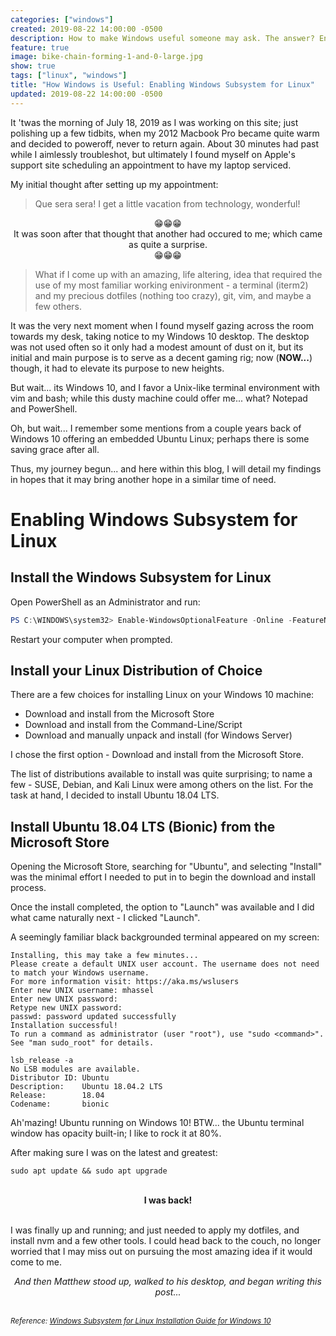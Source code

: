 ```yaml
---
categories: ["windows"]
created: 2019-08-22 14:00:00 -0500
description: How to make Windows useful someone may ask. The answer? Enable Windows Subsystem for Linux.
feature: true
image: bike-chain-forming-1-and-0-large.jpg
show: true
tags: ["linux", "windows"]
title: "How Windows is Useful: Enabling Windows Subsystem for Linux"
updated: 2019-08-22 14:00:00 -0500
---
```

It 'twas the morning of July 18, 2019 as I was working on this site; just polishing up a few tidbits,
when my 2012 Macbook Pro became quite warm and decided to poweroff, never to return again. About 30 minutes had past
while I aimlessly troubleshot, but ultimately I found myself on Apple's support site scheduling an appointment to have my laptop serviced.
<!--more-->
My initial thought after setting up my appointment:
>Que sera sera! I get a little vacation from technology, wonderful!

<center><span>&#x1F601;&#x1F601;&#x1F601;</span></br >It was soon after that thought that another had occured to me; which came as quite a surprise.</br ><span>&#x1F601;&#x1F601;&#x1F601;</span></center>

>What if I come up with an amazing, life altering, idea that required the use of my most familiar working
>enivironment - a terminal (iterm2) and my precious dotfiles (nothing too crazy), git, vim, and maybe a few others.

It was the very next moment when I found myself gazing across the room towards my desk, taking notice to my Windows 10 desktop. The
desktop was not used often so it only had a modest amount of dust on it, but its initial and main purpose is to serve
as a decent gaming rig; now (**NOW...**) though, it had to elevate its purpose to new heights.

But wait... its Windows 10, and I favor a Unix-like terminal environment with vim and bash; while this dusty machine could offer me...
what? Notepad and PowerShell.

Oh, but wait... I remember some mentions from a couple years back of Windows 10 offering an embedded Ubuntu Linux; perhaps
there is some saving grace after all.

Thus, my journey begun... and here within this blog, I will detail my findings in hopes that it may bring another
hope in a similar time of need.

# Enabling Windows Subsystem for Linux

## Install the Windows Subsystem for Linux

Open PowerShell as an Administrator and run:
```powershell
PS C:\WINDOWS\system32> Enable-WindowsOptionalFeature -Online -FeatureName Microsoft-Windows-Subsystem-Linux
```
Restart your computer when prompted.

## Install your Linux Distribution of Choice

There are a few choices for installing Linux on your Windows 10 machine:

- Download and install from the Microsoft Store
- Download and install from the Command-Line/Script
- Download and manually unpack and install (for Windows Server)

I chose the first option - Download and install from the Microsoft Store.

The list of distributions available to install was quite surprising; to name a few - SUSE, Debian, and Kali Linux
were among others on the list. For the task at hand, I decided to install Ubuntu 18.04 LTS.

## Install Ubuntu 18.04 LTS (Bionic) from the Microsoft Store

Opening the Microsoft Store, searching for "Ubuntu", and selecting "Install" was the minimal effort I needed to put in
to begin the download and install process.

Once the install completed, the option to "Launch" was available and I did what came naturally next - I clicked "Launch".

A seemingly familiar black backgrounded terminal appeared on my screen:

```none
Installing, this may take a few minutes...
Please create a default UNIX user account. The username does not need to match your Windows username.
For more information visit: https://aka.ms/wslusers
Enter new UNIX username: mhassel
Enter new UNIX password:
Retype new UNIX password:
passwd: password updated successfully
Installation successful!
To run a command as administrator (user "root"), use "sudo <command>".
See "man sudo_root" for details.
```

```shell{outputLines: 2-6}
lsb_release -a
No LSB modules are available.
Distributor ID: Ubuntu
Description:    Ubuntu 18.04.2 LTS
Release:        18.04
Codename:       bionic
```

Ah'mazing! Ubuntu running on Windows 10! BTW... the Ubuntu terminal window has opacity built-in; I like to rock it at 80%.

After making sure I was on the latest and greatest:

```shell
sudo apt update && sudo apt upgrade
```
<br />
<center><strong>I was back!</strong></center>
<br />

I was finally up and running; and just needed to apply my dotfiles, and install nvm and a few other tools. I could head
back to the couch, no longer worried that I may miss out on pursuing the most amazing idea if it
would come to me.

<center><i>And then Matthew stood up, walked to his desktop, and began writing this post...</i></center>
<br />

<small>_Reference: [ Windows Subsystem for Linux Installation Guide for Windows 10 ](https://docs.microsoft.com/en-us/windows/wsl/install-win10)_</small>
